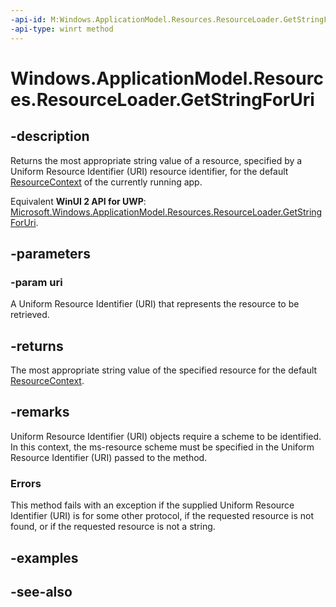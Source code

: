 ```yaml
---
-api-id: M:Windows.ApplicationModel.Resources.ResourceLoader.GetStringForUri(Windows.Foundation.Uri)
-api-type: winrt method
---
```


<!-- Method syntax
public string GetStringForUri(Windows.Foundation.Uri uri)
-->

# Windows.ApplicationModel.Resources.ResourceLoader.GetStringForUri

## -description
Returns the most appropriate string value of a resource, specified by a Uniform Resource Identifier (URI) resource identifier, for the default [ResourceContext](../windows.applicationmodel.resources.core/resourcecontext.md) of the currently running app.

Equivalent **WinUI 2 API for UWP**: [Microsoft.Windows.ApplicationModel.Resources.ResourceLoader.GetStringForUri](/windows/windows-app-sdk/api/winrt/microsoft.windows.applicationmodel.resources.resourceloader.getstringforuri).

## -parameters
### -param uri
A Uniform Resource Identifier (URI) that represents the resource to be retrieved.

## -returns
The most appropriate string value of the specified resource for the default [ResourceContext](../windows.applicationmodel.resources.core/resourcecontext.md).

## -remarks
Uniform Resource Identifier (URI) objects require a scheme to be identified. In this context, the ms-resource scheme must be specified in the Uniform Resource Identifier (URI) passed to the method.

### Errors

This method fails with an exception if the supplied Uniform Resource Identifier (URI) is for some other protocol, if the requested resource is not found, or if the requested resource is not a string.

## -examples

## -see-also
